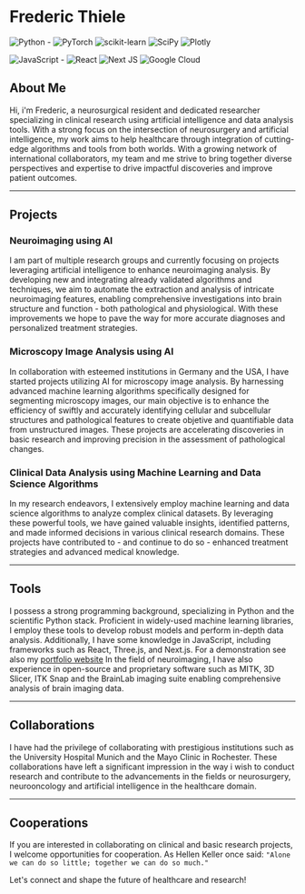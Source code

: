 # Frederic Thiele

![Python](https://img.shields.io/badge/python-3670A0?style=for-the-badge&logo=python&logoColor=ffdd54) - 
![PyTorch](https://img.shields.io/badge/PyTorch-%23EE4C2C.svg?style=for-the-badge&logo=PyTorch&logoColor=white)
![scikit-learn](https://img.shields.io/badge/scikit--learn-%23F7931E.svg?style=for-the-badge&logo=scikit-learn&logoColor=white)
![SciPy](https://img.shields.io/badge/SciPy-%230C55A5.svg?style=for-the-badge&logo=scipy&logoColor=%white)
![Plotly](https://img.shields.io/badge/Plotly-%233F4F75.svg?style=for-the-badge&logo=plotly&logoColor=white)

![JavaScript](https://img.shields.io/badge/javascript-%23323330.svg?style=for-the-badge&logo=javascript&logoColor=%23F7DF1E) - 
![React](https://img.shields.io/badge/react-%2320232a.svg?style=for-the-badge&logo=react&logoColor=%2361DAFB)
![Next JS](https://img.shields.io/badge/Next-black?style=for-the-badge&logo=next.js&logoColor=white)
![Google Cloud](https://img.shields.io/badge/GoogleCloud-%234285F4.svg?style=for-the-badge&logo=google-cloud&logoColor=white)

## About Me
Hi, i'm Frederic, a neurosurgical resident and dedicated researcher specializing in clinical research using artificial intelligence and data analysis tools. With a strong focus on the intersection of neurosurgery and artificial intelligence, my work aims to help healthcare through integration of cutting-edge algorithms and tools from both worlds. With a growing network of international collaborators, my team and me strive to bring together diverse perspectives and expertise to drive impactful discoveries and improve patient outcomes.

---

## Projects
### Neuroimaging using AI
I am part of multiple research groups and currently focusing on projects leveraging artificial intelligence to enhance neuroimaging analysis. By developing new and integrating already validated algorithms and techniques, we aim to automate the extraction and analysis of intricate neuroimaging features, enabling comprehensive investigations into brain structure and function - both pathological and physiological. With these improvements we hope to pave the way for more accurate diagnoses and personalized treatment strategies.


### Microscopy Image Analysis using AI
In collaboration with esteemed institutions in Germany and the USA, I have started projects utilizing AI for microscopy image analysis. By harnessing advanced machine learning algorithms specifically designed for segmenting microscopy images, our main objective is to enhance the efficiency of swiftly and accurately identifying cellular and subcellular structures and pathological features to create objetive and quantifiable data from unstructured images. These projects are accelerating discoveries in basic research and improving precision in the assessment of pathological changes.


### Clinical Data Analysis using Machine Learning and Data Science Algorithms
In my research endeavors, I extensively employ machine learning and data science algorithms to analyze complex clinical datasets. By leveraging these powerful tools, we have gained valuable insights, identified patterns, and made informed decisions in various clinical research domains. These projects have contributed to - and continue to do so - enhanced treatment strategies and advanced medical knowledge.

---

## Tools
I possess a strong programming background, specializing in Python and the scientific Python stack. Proficient in widely-used machine learning libraries, I employ these tools to develop robust models and perform in-depth data analysis. Additionally, I have some knowledge in JavaScript, including frameworks such as React, Three.js, and Next.js. For a demonstration see also my [portfolio website](https://portfolio-49236.web.app/) In the field of neuroimaging, I have also experience in open-source and proprietary software such as MITK, 3D Slicer, ITK Snap and the BrainLab imaging suite enabling comprehensive analysis of brain imaging data.

---

## Collaborations
I have had the privilege of collaborating with prestigious institutions such as the University Hospital Munich and the Mayo Clinic in Rochester. These collaborations have left a significant impression in the way i wish to conduct research and contribute to the advancements in the fields or neurosurgery, neurooncology and artificial intelligence in the healthcare domain.

---

## Cooperations
If you are interested in collaborating on clinical and basic research projects, I welcome opportunities for cooperation. As Hellen Keller once said:
`"Alone we can do so little; together we can do so much."`

Let's connect and shape the future of healthcare and research!

